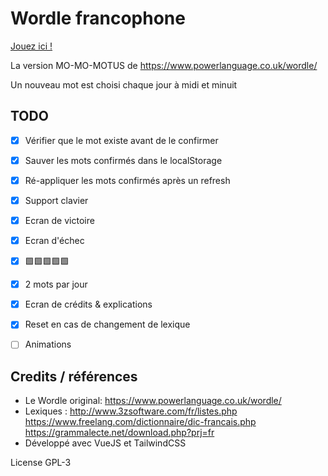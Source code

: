 # Wordle francophone

[Jouez ici !](https://scambier.xyz/momomotus/)

La version MO-MO-MOTUS de https://www.powerlanguage.co.uk/wordle/

Un nouveau mot est choisi chaque jour à midi et minuit

## TODO

- [x] Vérifier que le mot existe avant de le confirmer
- [x] Sauver les mots confirmés dans le localStorage
- [x] Ré-appliquer les mots confirmés après un refresh
- [x] Support clavier
- [x] Ecran de victoire
- [x] Ecran d'échec
- [x] 🟩🟩🟩🟩🟩
- [x] 2 mots par jour
- [x] Ecran de crédits & explications
- [x] Reset en cas de changement de lexique
- [ ] Animations


## Credits / références

- Le Wordle original: https://www.powerlanguage.co.uk/wordle/
- Lexiques : http://www.3zsoftware.com/fr/listes.php https://www.freelang.com/dictionnaire/dic-francais.php https://grammalecte.net/download.php?prj=fr
- Développé avec VueJS et TailwindCSS


License GPL-3